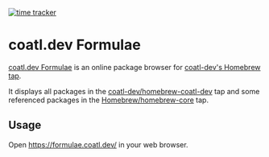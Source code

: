 [![time tracker](https://wakatime.com/badge/github/coatl-dev/formulae.coatl.dev.svg)](https://wakatime.com/badge/github/coatl-dev/formulae.coatl.dev)
# coatl.dev Formulae

[coatl.dev Formulae](https://formulae.coatl.dev) is an online package browser for [coatl-dev's Homebrew tap](https://github.com/coatl-dev/homebrew-coatl-dev/).

It displays all packages in the [coatl-dev/homebrew-coatl-dev](https://github.com/coatl-dev/homebrew-coatl-dev/) tap and some referenced packages in the [Homebrew/homebrew-core](https://github.com/Homebrew/homebrew-core) tap.

## Usage
Open <https://formulae.coatl.dev/> in your web browser.
